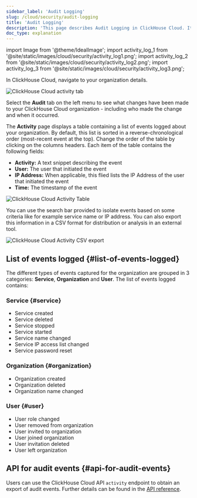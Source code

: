 ```yaml
---
sidebar_label: 'Audit Logging'
slug: /cloud/security/audit-logging
title: 'Audit Logging'
description: 'This page describes Audit Logging in ClickHouse Cloud. It explains how to access and interpret the audit logs, which record changes made to a ClickHouse Cloud organization.'
doc_type: explanation
---
```


import Image from '@theme/IdealImage';
import activity_log_1 from '@site/static/images/cloud/security/activity_log1.png';
import activity_log_2 from '@site/static/images/cloud/security/activity_log2.png';
import activity_log_3 from '@site/static/images/cloud/security/activity_log3.png';

In ClickHouse Cloud, navigate to your organization details. 

<Image img={activity_log_1} size="md" alt="ClickHouse Cloud activity tab" border />

<br/>

Select the **Audit** tab on the left menu to see what changes have been made to your ClickHouse Cloud organization - including who made the change and when it occurred.

The **Activity** page displays a table containing a list of events logged about your organization. By default, this list is sorted in a reverse-chronological order (most-recent event at the top). Change the order of the table by clicking on the columns headers. Each item of the table contains the following fields:

- **Activity:** A text snippet describing the event
- **User:** The user that initiated the event
- **IP Address:** When applicable, this flied lists the IP Address of the user that initiated the event
- **Time:** The timestamp of the event

<Image img={activity_log_2} size="md" alt="ClickHouse Cloud Activity Table" border />

<br/>

You can use the search bar provided to isolate events based on some criteria like for example service name or IP address. You can also export this information in a CSV format for distribution or analysis in an external tool.

<div class="eighty-percent">
    <Image img={activity_log_3} size="lg" alt="ClickHouse Cloud Activity CSV export" border />
</div>

## List of events logged {#list-of-events-logged}

The different types of events captured for the organization are grouped in 3 categories: **Service**, **Organization** and **User**. The list of events logged contains:

### Service {#service}

- Service created
- Service deleted
- Service stopped
- Service started
- Service name changed
- Service IP access list changed
- Service password reset

### Organization {#organization}

- Organization created
- Organization deleted
- Organization name changed

### User {#user}

- User role changed
- User removed from organization
- User invited to organization
- User joined organization
- User invitation deleted
- User left organization

## API for audit events {#api-for-audit-events}

Users can use the ClickHouse Cloud API `activity` endpoint to obtain an export 
of audit events. Further details can be found in the [API reference](https://clickhouse.com/docs/cloud/manage/api/swagger).

